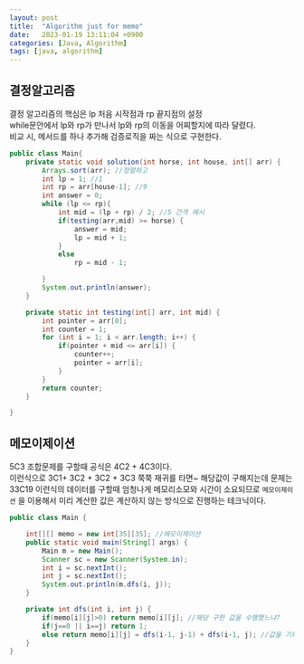 ```yaml
---
layout: post
title:  "Algorithm just for memo"
date:   2023-01-19 13:11:04 +0900
categories: [Java, Algorithm]
tags: [java, algorithm]
---
```


## 결정알고리즘

결정 알고리즘의 핵심은 lp 처음 시작점과 rp 끝지점의 설정  
while문안에서 lp와 rp가 만나서 lp와 rp의 이동을 어찌할지에 따라 달렸다.  
비교 시, 메서드를 하나 추가해 검증로직을 짜는 식으로 구현한다.  

```java
public class Main{
    private static void solution(int horse, int house, int[] arr) {
        Arrays.sort(arr); //정렬하고
        int lp = 1; //1
        int rp = arr[house-1]; //9
        int answer = 0;
        while (lp <= rp){
            int mid = (lp + rp) / 2; //5 간격 예시
            if(testing(arr,mid) >= horse) {
                answer = mid;
                lp = mid + 1;
            }
            else
                rp = mid - 1;

        }
        System.out.println(answer);
    }

    private static int testing(int[] arr, int mid) {
        int pointer = arr[0];
        int counter = 1;
        for (int i = 1; i < arr.length; i++) {
            if(pointer + mid <= arr[i]) {
                counter++;
                pointer = arr[i];
            }
        }
        return counter;
    }

}
```

## 메모이제이션
5C3 조합문제를 구할때 공식은 4C2 + 4C3이다.  
이런식으로 3C1+ 3C2 + 3C2 + 3C3 쭉쭉 재귀를 타면~ 해당값이 구해지는데 문제는 33C19 이런식의 데이터를 구할때 엄청나게 메모리소모와 시간이 소요되므로 `메모이제이션` 을 이용해서 미리 계산한 값은 계산하지 않는 방식으로 진행하는 테크닉이다.
```java
public class Main {

    int[][] memo = new int[35][35]; //메모이제이션
    public static void main(String[] args) {
        Main m = new Main();
        Scanner sc = new Scanner(System.in);
        int i = sc.nextInt();
        int j = sc.nextInt();
        System.out.println(m.dfs(i, j));
    }

    private int dfs(int i, int j) {
        if(memo[i][j]>0) return memo[i][j]; //해당 구한 값을 수행했느냐?
        if(j==0 || i==j) return 1;
        else return memo[i][j] = dfs(i-1, j-1) + dfs(i-1, j); //값을 기록하고 리턴하는 방법
    }
}
```

